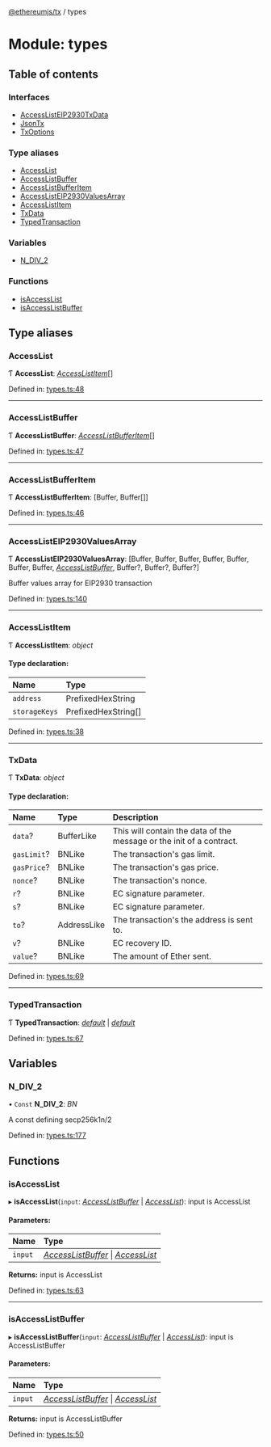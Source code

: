 [@ethereumjs/tx](../README.md) / types

# Module: types

## Table of contents

### Interfaces

- [AccessListEIP2930TxData](../interfaces/types.accesslisteip2930txdata.md)
- [JsonTx](../interfaces/types.jsontx.md)
- [TxOptions](../interfaces/types.txoptions.md)

### Type aliases

- [AccessList](types.md#accesslist)
- [AccessListBuffer](types.md#accesslistbuffer)
- [AccessListBufferItem](types.md#accesslistbufferitem)
- [AccessListEIP2930ValuesArray](types.md#accesslisteip2930valuesarray)
- [AccessListItem](types.md#accesslistitem)
- [TxData](types.md#txdata)
- [TypedTransaction](types.md#typedtransaction)

### Variables

- [N\_DIV\_2](types.md#n_div_2)

### Functions

- [isAccessList](types.md#isaccesslist)
- [isAccessListBuffer](types.md#isaccesslistbuffer)

## Type aliases

### AccessList

Ƭ **AccessList**: [*AccessListItem*](types.md#accesslistitem)[]

Defined in: [types.ts:48](https://github.com/ethereumjs/ethereumjs-monorepo/blob/master/packages/tx/src/types.ts#L48)

___

### AccessListBuffer

Ƭ **AccessListBuffer**: [*AccessListBufferItem*](types.md#accesslistbufferitem)[]

Defined in: [types.ts:47](https://github.com/ethereumjs/ethereumjs-monorepo/blob/master/packages/tx/src/types.ts#L47)

___

### AccessListBufferItem

Ƭ **AccessListBufferItem**: [Buffer, Buffer[]]

Defined in: [types.ts:46](https://github.com/ethereumjs/ethereumjs-monorepo/blob/master/packages/tx/src/types.ts#L46)

___

### AccessListEIP2930ValuesArray

Ƭ **AccessListEIP2930ValuesArray**: [Buffer, Buffer, Buffer, Buffer, Buffer, Buffer, Buffer, [*AccessListBuffer*](types.md#accesslistbuffer), Buffer?, Buffer?, Buffer?]

Buffer values array for EIP2930 transaction

Defined in: [types.ts:140](https://github.com/ethereumjs/ethereumjs-monorepo/blob/master/packages/tx/src/types.ts#L140)

___

### AccessListItem

Ƭ **AccessListItem**: *object*

#### Type declaration:

Name | Type |
:------ | :------ |
`address` | PrefixedHexString |
`storageKeys` | PrefixedHexString[] |

Defined in: [types.ts:38](https://github.com/ethereumjs/ethereumjs-monorepo/blob/master/packages/tx/src/types.ts#L38)

___

### TxData

Ƭ **TxData**: *object*

#### Type declaration:

Name | Type | Description |
:------ | :------ | :------ |
`data`? | BufferLike | This will contain the data of the message or the init of a contract.   |
`gasLimit`? | BNLike | The transaction's gas limit.   |
`gasPrice`? | BNLike | The transaction's gas price.   |
`nonce`? | BNLike | The transaction's nonce.   |
`r`? | BNLike | EC signature parameter.   |
`s`? | BNLike | EC signature parameter.   |
`to`? | AddressLike | The transaction's the address is sent to.   |
`v`? | BNLike | EC recovery ID.   |
`value`? | BNLike | The amount of Ether sent.   |

Defined in: [types.ts:69](https://github.com/ethereumjs/ethereumjs-monorepo/blob/master/packages/tx/src/types.ts#L69)

___

### TypedTransaction

Ƭ **TypedTransaction**: [*default*](../classes/legacytransaction.default.md) \| [*default*](../classes/eip2930transaction.default.md)

Defined in: [types.ts:67](https://github.com/ethereumjs/ethereumjs-monorepo/blob/master/packages/tx/src/types.ts#L67)

## Variables

### N\_DIV\_2

• `Const` **N\_DIV\_2**: *BN*

A const defining secp256k1n/2

Defined in: [types.ts:177](https://github.com/ethereumjs/ethereumjs-monorepo/blob/master/packages/tx/src/types.ts#L177)

## Functions

### isAccessList

▸ **isAccessList**(`input`: [*AccessListBuffer*](types.md#accesslistbuffer) \| [*AccessList*](types.md#accesslist)): input is AccessList

#### Parameters:

Name | Type |
:------ | :------ |
`input` | [*AccessListBuffer*](types.md#accesslistbuffer) \| [*AccessList*](types.md#accesslist) |

**Returns:** input is AccessList

Defined in: [types.ts:63](https://github.com/ethereumjs/ethereumjs-monorepo/blob/master/packages/tx/src/types.ts#L63)

___

### isAccessListBuffer

▸ **isAccessListBuffer**(`input`: [*AccessListBuffer*](types.md#accesslistbuffer) \| [*AccessList*](types.md#accesslist)): input is AccessListBuffer

#### Parameters:

Name | Type |
:------ | :------ |
`input` | [*AccessListBuffer*](types.md#accesslistbuffer) \| [*AccessList*](types.md#accesslist) |

**Returns:** input is AccessListBuffer

Defined in: [types.ts:50](https://github.com/ethereumjs/ethereumjs-monorepo/blob/master/packages/tx/src/types.ts#L50)
